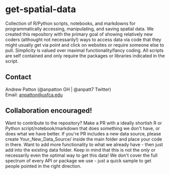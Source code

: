 # get-spatial-data
Collection of R/Python scripts, notebooks, and markdowns for programmatically accessing, manipulating, and saving spatial data. We created this repository with the primary goal of showing relatively new coders (althought not necessarily!) ways to access data via code that they might usually get via point and click on websites or require someone else to pull. Simplicity is valued over maximal functionality/fancy coding. All scripts are self contained and only require the packages or libraries indicated in the script. 

## Contact
Andrew Patton (@anpatton GH | @anpatt7 Twitter)  
Email: anpatton@usfca.edu

## Collaboration encouraged!
Want to contribute to the repository? Make a PR with a ideally shortish R or Python script/notebook/markdown that does something we don't have, or does what we have better. If you're PR includes a new data source, please create Your_New_Data_Source/ inside the main folder and place your code in there. Want to add more functionality to what we already have - then just add into the existing data folder. Keep in mind that this is not the *only* or necessarily even the optimal way to get this data! We don't cover the full spectrum of every API or package we use - just a quick sample to get people pointed in the right direction. 

